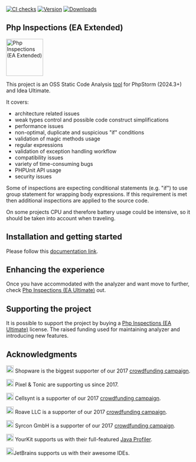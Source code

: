 
[![CI checks](https://github.com/kalessil/phpinspectionsea/actions/workflows/ci.yml/badge.svg)](https://github.com/kalessil/phpinspectionsea/actions/workflows/ci.yml)
[![Version](https://img.shields.io/jetbrains/plugin/v/7622-php-inspections-ea-extended-.svg)](https://plugins.jetbrains.com/plugin/7622-php-inspections-ea-extended-)
[![Downloads](https://img.shields.io/jetbrains/plugin/d/7622-php-inspections-ea-extended-.svg)](https://plugins.jetbrains.com/plugin/7622-php-inspections-ea-extended-)

Php Inspections (EA Extended)
---
<img src="docs/images/ea-logo.png" alt="Php Inspections (EA Extended)" height="100" />

This project is an OSS Static Code Analysis [tool](https://plugins.jetbrains.com/plugin/7622-php-inspections-ea-extended-) for PhpStorm (2024.3+) and Idea Ultimate.

It covers:
- architecture related issues
- weak types control and possible code construct simplifications
- performance issues
- non-optimal, duplicate and suspicious "if" conditions
- validation of magic methods usage
- regular expressions
- validation of exception handling workflow
- compatibility issues
- variety of time-consuming bugs
- PHPUnit API usage
- security issues

Some of inspections are expecting conditional statements (e.g. "if") to use group statement for wrapping body 
expressions. If this requirement is met then additional inspections are applied to the source code.

On some projects CPU and therefore battery usage could be intensive, so it should be taken into account when traveling.

Installation and getting started
---
Please follow this [documentation link](docs/getting-started.md).

Enhancing the experience
---
Once you have accommodated with the analyzer and want move to further, check [Php Inspections (EA Ultimate)](https://plugins.jetbrains.com/plugin/16935-php-inspections-ea-ultimate-) out.

Supporting the project
---

It is possible to support the project by buying a [Php Inspections (EA Ultimate)](https://plugins.jetbrains.com/plugin/16935-php-inspections-ea-ultimate-) license.
The raised funding used for maintaining analyzer and introducing new features.

Acknowledgments
---

<a href="https://shopware.com/"><img src="https://de.shopware.com/media/unknown/e1/b0/93/shopware_logo_blue.svg" alt="Shopware" height="20"></a> Shopware is the biggest supporter of our 2017 <a href="https://www.indiegogo.com/projects/php-inspections-ea-extended-a-code-analyzer-security#/">crowdfunding campaign</a>.

<a href="https://pixelandtonic.com/"><img src="https://pixelandtonic.com/assets/images/pixelandtonic.svg" alt="Pixel & Tonic" height="20"></a> Pixel & Tonic are supporting us since 2017.

<a href="https://www.cellsynt.com"><img src="https://d22z914jmqt4fj.cloudfront.net/images/logo.gif" alt="Cellsynt" height="20"></a> Cellsynt is a supporter of our 2017 <a href="https://www.indiegogo.com/projects/php-inspections-ea-extended-a-code-analyzer-security#/">crowdfunding campaign</a>.

<a href="https://roave.com"><img src="https://roave.com/themes/ruby-on-roave/images/roave-logo-tiny.svg" alt="Roave" height="20"></a> Roave LLC is a supporter of our 2017 <a href="https://www.indiegogo.com/projects/php-inspections-ea-extended-a-code-analyzer-security#/">crowdfunding campaign</a>.

<a href="http://www.syrcon.com"><img src="http://www.syrcon.com/wp-content/uploads/2016/10/syrcon_Logo_web-Sr_dark.png" alt="Syrcon GmbH" height="20"></a> Syrcon GmbH is a supporter of our 2017 <a href="https://www.indiegogo.com/projects/php-inspections-ea-extended-a-code-analyzer-security#/">crowdfunding campaign</a>.

<a href="https://www.yourkit.com"><img src="https://www.yourkit.com/images/yklogo.png" alt="YourKit" height="20"></a> YourKit supports us with their full-featured [Java Profiler](https://www.yourkit.com/java/profiler/).

<a href="https://jetbrains.com"><img src="/docs/images/jetbrains-variant-4.png" alt="JetBrains" height="20" /></a>JetBrains supports us with their awesome IDEs.
